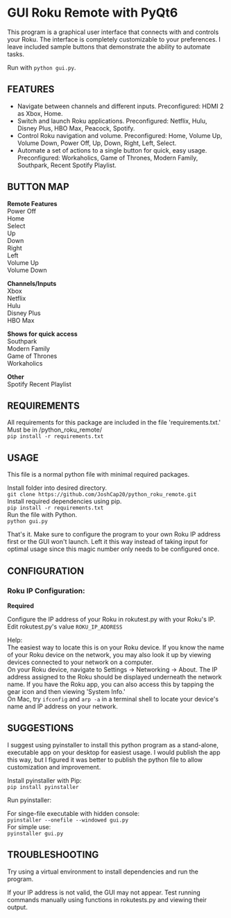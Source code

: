 # GUI Roku Remote with PyQt6
This program is a graphical user interface that connects with and controls your Roku. The interface is completely customizable to your preferences. I leave included sample buttons that demonstrate the ability to automate tasks.

Run with `python gui.py`.

FEATURES
------------
- Navigate between channels and different inputs. Preconfigured: HDMI 2 as Xbox, Home.  
- Switch and launch Roku applications. Preconfigured: Netflix, Hulu, Disney Plus, HBO Max, Peacock, Spotify.  
- Control Roku navigation and volume. Preconfigured: Home, Volume Up, Volume Down, Power Off, Up, Down, Right, Left, Select.  
- Automate a set of actions to a single button for quick, easy usage. Preconfigured: Workaholics, Game of Thrones, Modern Family, Southpark, Recent Spotify Playlist.  
  

BUTTON MAP  
------------
**Remote Features**   
Power Off  
Home  
Select  
Up  
Down  
Right  
Left  
Volume Up  
Volume Down  
  
**Channels/Inputs**  
Xbox  
Netflix  
Hulu  
Disney Plus  
HBO Max  
  
     
**Shows for quick access**  
Southpark  
Modern Family  
Game of Thrones  
Workaholics  
      
  
**Other**  
Spotify Recent Playlist  
       

REQUIREMENTS
------------
All requirements for this package are included in the file 'requirements.txt.' Must be in /python_roku_remote/    
`pip install -r requirements.txt`  

USAGE
-------------
This file is a normal python file with minimal required packages.

Install folder into desired directory.  
`git clone https://github.com/JoshCap20/python_roku_remote.git`  
Install required dependencies using pip.  
`pip install -r requirements.txt`  
Run the file with Python.  
`python gui.py`  

That's it. Make sure to configure the program to your own Roku IP address first or the GUI won't launch. Left it this way instead of taking input for optimal usage since this magic number only needs to be configured once.


CONFIGURATION
-------------

### Roku IP Configuration:  
**Required**  
  
Configure the IP address of your Roku in rokutest.py with your Roku's IP.   
Edit rokutest.py's value `ROKU_IP_ADDRESS`  
  
Help:  
The easiest way to locate this is on your Roku device. If you know the name of your Roku device on the network, you may also look it up by viewing devices connected to your network on a computer.  
On your Roku device, navigate to Settings -> Networking -> About. The IP address assigned to the Roku should be displayed underneath the network name. If you have the Roku app, you can also access this by tapping the gear icon and then viewing 'System Info.'   
On Mac, try `ifconfig` and `arp -a` in a terminal shell to locate your device's name and IP address on your network.  

SUGGESTIONS
---------------
I suggest using pyinstaller to install this python program as a stand-alone, executable app on your desktop for easiest usage. I would publish the app this way, but I figured it was better to publish the python file to allow customization and improvement.    
  
Install pyinstaller with Pip:  
`pip install pyinstaller`  
  
Run pyinstaller:  
  
For singe-file executable with hidden console:  
`pyinstaller --onefile --windowed gui.py`  
For simple use:  
`pyinstaller gui.py`  



TROUBLESHOOTING
---------------

Try using a virtual environment to install dependencies and run the program.  

If your IP address is not valid, the GUI may not appear. Test running commands manually using functions in rokutests.py and viewing their output.
